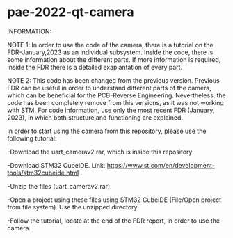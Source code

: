 # pae-2022-qt-camera

INFORMATION:

NOTE 1: In order to use the code of the camera, there is a tutorial on the FDR-January,2023 as an individual subsystem.
Inside the code, there is some information about the different parts. If more information is required, 
inside the FDR there is a detailed exaplantation of every part.

NOTE 2: This code has been changed from the previous version. Previous FDR can be useful in order to understand different parts of the camera, which can be beneficial for the PCB-Reverse Engineering. Nevertheless, the code has been completely remove from this versions, as it was not working with STM. For code information, use only the most recent FDR (January, 2023), in which both structure and functioning are explained.

In order to start using the camera from this repository, please use the following tutorial:

-Download the uart_camerav2.rar, which is inside this repository

-Download STM32 CubeIDE. Link: https://www.st.com/en/development-tools/stm32cubeide.html .

-Unzip the files (uart_camerav2.rar). 

-Open a project using these files using STM32 CubeIDE (File/Open project from file system). Use the unzipped directory. 

-Follow the tutorial, locate at the end of the FDR report, in order to use the camera. 

